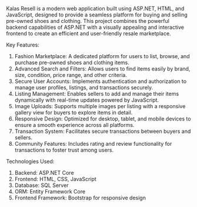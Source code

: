 Kalas Resell is a modern web application built using ASP.NET, HTML, and JavaScript, designed to provide a seamless platform for buying and selling pre-owned shoes and clothing. This project combines the powerful backend capabilities of ASP.NET with a visually appealing and interactive frontend to create an efficient and user-friendly resale marketplace.

Key Features:
  1. Fashion Marketplace: A dedicated platform for users to list, browse, and purchase pre-owned shoes and clothing items.
  2. Advanced Search and Filters: Allows users to find items easily by brand, size, condition, price range, and other criteria.
  3. Secure User Accounts: Implements authentication and authorization to manage user profiles, listings, and transactions securely.
  4. Listing Management: Enables sellers to add and manage their items dynamically with real-time updates powered by JavaScript.
  5. Image Uploads: Supports multiple images per listing with a responsive gallery view for buyers to explore items in detail.
  6. Responsive Design: Optimized for desktop, tablet, and mobile devices to ensure a smooth experience across all platforms.
  7. Transaction System: Facilitates secure transactions between buyers and sellers.
  8. Community Features: Includes rating and review functionality for transactions to foster trust among users.

Technologies Used:
  1. Backend: ASP.NET Core
  2. Frontend: HTML, CSS, JavaScript
  3. Database: SQL Server
  4. ORM: Entity Framework Core
  5. Frontend Framework: Bootstrap for responsive design
